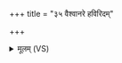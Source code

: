 +++
title = "३५ वैश्वानरे हविरिदम्"

+++
<details><summary>मूलम् (VS)</summary>

वै॑श्वान॒रेह॒विरि॒दं जु॑होमि साह॒स्रं श॒तधा॑र॒मुत्स॑म्।  
स बि॑भर्ति पि॒तरं॑पिताम॒हान्प्र॑पिताम॒हान्बि॑भर्ति॒ पिन्व॑मानः ॥
</details>
